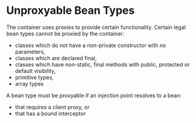 # Unproxyable Bean Types

The container uses proxies to provide certain functionality. Certain legal bean types cannot be proxied by the container:

- classes which do not have a non-private constructor with no parameters,
- classes which are declared final,
- classes which have non-static, final methods with public, protected or default visibility,
- primitive types,
- array types

A bean type must be proxyable if an injection point resolves to a bean:
- that requires a client proxy, or
- that has a bound interceptor

